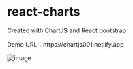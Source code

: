 # react-charts
<p>Created with ChartJS and React bootstrap</p>
Demo URL：https://chartjs001.netlify.app

![image](https://user-images.githubusercontent.com/72608044/208754442-af789d7d-dcb8-4cda-b656-800e6306176a.png)
